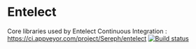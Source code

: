 Entelect
========

Core libraries used by Entelect
Continuous Integration : https://ci.appveyor.com/project/Sereph/entelect
[![Build status](https://ci.appveyor.com/api/projects/status/4hvvtb3gg6q94db5/branch/master)](https://ci.appveyor.com/project/Sereph/entelect/branch/master)
